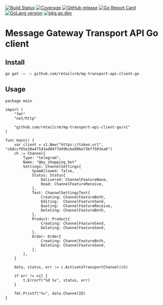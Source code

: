[![Build Status](https://github.com/retailcrm/mg-transport-api-client-go/workflows/ci/badge.svg)](https://github.com/retailcrm/mg-transport-api-client-go/actions)
[![Coverage](https://img.shields.io/codecov/c/gh/retailcrm/mg-transport-api-client-go/master.svg?logo=codecov&logoColor=white)](https://codecov.io/gh/retailcrm/mg-transport-api-client-go)
[![GitHub release](https://img.shields.io/github/release/retailcrm/mg-transport-api-client-go.svg?logo=github&logoColor=white)](https://github.com/retailcrm/mg-transport-api-client-go/releases)
[![Go Report Card](https://goreportcard.com/badge/github.com/retailcrm/mg-transport-api-client-go)](https://goreportcard.com/report/github.com/retailcrm/mg-transport-api-client-go)
[![GoLang version](https://img.shields.io/badge/go->=1.11-blue.svg?logo=go&logoColor=white)](https://golang.org/dl/)
[![pkg.go.dev](https://img.shields.io/badge/go.dev-reference-007d9c?logo=go&logoColor=white)](https://pkg.go.dev/github.com/retailcrm/mg-transport-api-client-go)


# Message Gateway Transport API Go client

## Install

```bash
go get -u -v github.com/retailcrm/mg-transport-api-client-go
```

## Usage

```golang
package main

import (
	"fmt"
	"net/http"

	"github.com/retailcrm/mg-transport-api-client-go/v1"
)

func main() {
    var client = v1.New("https://token.url", "cb8ccf05e38a47543ad8477d49bcba99be73bff503ea6")
    ch := Channel{
        Type: "telegram",
        Name: "@my_shopping_bot"
        Settings: ChannelSettings{
            SpamAllowed: false,
            Status: Status{
                Delivered: ChannelFeatureNone,
                Read: ChannelFeatureReceive,
            },
            Text: ChannelSettingsText{
                Creating: ChannelFeatureBoth,
                Editing:  ChannelFeatureSend,
                Quoting:  ChannelFeatureReceive,
                Deleting: ChannelFeatureBoth,
            },
            Product: Product{
                Creating: ChannelFeatureSend,
                Deleting: ChannelFeatureSend,
            },
            Order: Order{
                Creating: ChannelFeatureBoth,
                Deleting: ChannelFeatureSend,
            },
        },
    }

    data, status, err := c.ActivateTransportChannel(ch)

    if err != nil {
        t.Errorf("%d %v", status, err)
    }

    fmt.Printf("%v", data.ChannelID)
}
```
